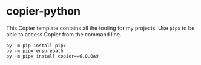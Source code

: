 # copier-python

This Copier template contains all the tooling for my projects. Use `pipx` to be able to access Copier from the command line.

```Shell
py -m pip install pipx
py -m pipx ensurepath
py -m pipx install copier==6.0.0a9
```
